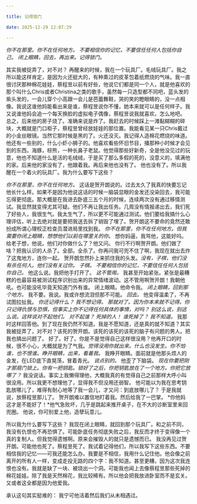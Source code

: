 ```yaml
---

title: 记得锁门

date: 2025-12-29 12:07:29

---
```


*你不在那里。你不在任何地方。
不要相信你的记忆，不要信任任何人包括你自己。
闭上眼睛，回去，再出来。记得锁门。*

其实我被捉弄了，对不对？
再醒来的时候，我在一个玩具厂。毛绒玩具厂。我之所以能这样肯定，是因为火还挺大的，有种熏过的皮革包着纸燃烧的气味。我一直很讨厌那种棉花娃娃，蔡程昱以前有好些，他说它们都是同一个人，就是他喜欢的那个叫什么Chris或者Christina之类的歌手，虽然每一只造型都不同吧，蓝头发的紫头发的，一会儿穿个小高跟一会儿是芭蕾舞鞋，哭的笑的瞪眼睛的，没一点相像。我说这谁他妈能看出来是谁，蔡程昱说你不懂，她本来就可以是任何样子。我又说谁他妈会追一个每天换脸的虚拟电子偶像，蔡程昱说我就喜欢，怎么地吧。
总之，后来他的房子烧了。准确来说是炸了。我赶去的时候踩上一滩黏糊糊的碎块，大概就是门口柜子，蔡程昱曾经放娃娃的那位置。我能看见某一只Chris戴过的小金丝眼镜。当然它那时候是黑的了。火还没灭。我记得人造棉花燃烧的味道。
他还有一些别的，什么小虾小狮子的。他喜欢看些怀旧节目，播那种小时候才会见到的东西。海豚，棕熊，一种长鼻子老鼠。他觉得那些好新奇，全是他没见过的玩意，他也不知道什么是活的毛绒绒，于是买了那么多假的死的，没意义的，填满他的家。后来他的家没有了，他跟着我。再后来他也没有了。
他也没有了。所以我醒在一个着火的玩具厂。我为什么要写下这些？

*你不在那里，你不在任何地方。* 这话是贺开朗说的。过去太久了我真的快要忘记他长什么样。如果不是因为他说这话的时候一脑袋显眼的金发还没染回去，我可能忘得更彻底。那大概是在我进去卧底三五个月的时候，连续两次没有通过移情测试。我显然就变得尤其可疑。他们不再让我出任务。几周没有情报递出去，我们死了好些人，我很生气。我太生气了，所以更不可能通过测试。他们要给我搞什么心理评估，听上去绝对就是要把我送去拆了销毁了埋了。贺开朗这不要命的竟然还敢扮成所谓心理校正检查员潜进局里找到我。 
*你不在那里，你不在任何地方。但我需要你闭上眼睛，想想他们以前在哪里关的你。*
想你妈逼，我骂他，这能好吗。
给老子想，他说。他们对你做什么了？他又问。
你行不行啊贺开朗。他们做了啥？把我认识的人杀了。全部。全杀了。你再问我可兜不住了啊，我现在就出去炸了这鬼地方，连你一起。
贺开朗忽然扑上来抓住我的头发。*没有，子棋，他们没有杀任何人。他们没有关过你。
子棋。
不要相信你的记忆，不要信任任何人包括你自己。*
他这么说。我把他手打开了。
*这不管用。* 我甚至开始紧张。紧张是最糟糕的也最容易被测试程序识别出来的异常情绪波动。这不管用啊贺开朗！我朝他吼。也可能没吼毕竟天知道门外有谁。
闭上眼睛。他命令我。 *闭上眼睛，回到那个地方。*
我不要。我说。我或许想流泪但那不可能。
*回去。* 他变得温柔了，不再试图拉扯我。 *你还记得什么？*
*我不想记得。
那就对了。因为你本来就不记得。你只记得仇恨与恐惧，但事实上你不记得任何具体的事情，对吗？
别这么说，别这么说。这样说对不起他们。
对不起谁？
死掉的人！
谁死掉了？
我不知道。*
我那时这样回答他。到了现在我仍然不知道。我是不愿知道，还是真的就不知道？其实我被捉弄了，对不对？该死的贺开朗。该死的该死的该死的脑子有问题的男人。把我也搞出问题了。
好了。好了。你是不是觉得自己这样很没用？他再开口的时候，很不小心，大概就是为了气我。*觉得没用你就出来。什么也没发生。你不怕谁，也不恨谁。睁开眼睛，出来，看着我。*
我睁开眼睛。面前就是他那头烦人的金发，在LED底下直晃荡，冒着青光。
*说点别的。* 他歪了下脑袋。 *现在你要把刚才那扇门锁上。你有一把钥匙。锁好了之后，你把钥匙放在了一个地方。你把它放哪了？*
我没说话。事实上我懒得理他，大概我真的有觉得自己之前那样大呼小叫很没用。所以我更不想理他了，显得我不但没用还弱智。
他可能以为我在思考钥匙放哪儿了，难得有耐心地等了我一会儿，才又问：到底放哪儿了？
于是我就说，放蔡程昱那儿了。
贺开朗难以置信地盯着我。然后给我了一巴掌。
*你他妈这才是不能好了！*他气急败坏，几乎是跳起来推开桌子，在不大的诊断室里来回兜圈。
他说，你可别爱上他，造孽玩意儿。

所以我为什么要写下这些？
我现在闭上眼睛，就回到那个玩具厂。和之前不同，我没有仇恨也不再恐惧了。可能卧底任务彻底失败之后，我反而才终于变得像一个真的复制人。但我觉得遗憾啊。原来会摧毁人的就只是遗憾而已。
我没再见过贺开朗。可能他也死了。蔡程昱死了。我试着记得他们，所以我写下这些东西。不要相信我的记忆——可我还能怎么办。我要是不相信，我用什么记住他。他会像之前离开的所有人一样，变成走投无路的四个字：我不知道。甚至更糟，因为这次我连恨也没有。我就是缺了一块、被烧出一个洞。可能我也闻上去像蔡程昱那些死掉的棉花娃娃。除了我是天然棉花，我比较稀有。所以他会把我放进卧室而不是玄关。又或者这全都是因为他爱我。

承认这句其实挺难的：
我宁可他活着然后我们从未相遇过。